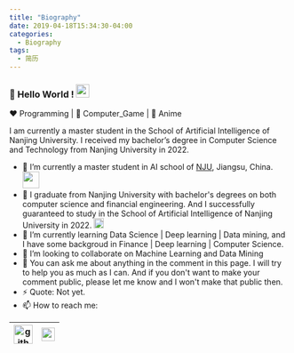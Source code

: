 ```yaml
---
title: "Biography"
date: 2019-04-18T15:34:30-04:00
categories:
  - Biography
tags:
  - 简历
---
```

### 👋 Hello World !  <img src="{{ site.url }}{{ site.baseurl }}/assets/images/Earth.gif" width="24px">
  
:heart: Programming | :black_heart: Computer_Game | :blue_heart: Anime
  
I am currently a master student in the School of Artificial Intelligence of Nanjing University. I received my bachelor’s degree in Computer Science and Technology from Nanjing University in 2022.

- 🔭 I’m currently a master student in AI school of [NJU](https://www.nju.edu.cn/main.htm), Jiangsu, China. <img src="{{ site.url }}{{ site.baseurl }}/assets/images/giphy.gif" width="30">
- 🔭 I graduate from Nanjing University with bachelor's degrees on both computer science and financial engineering. And I successfully guaranteed to study in the School of Artificial Intelligence of Nanjing University in 2022. <img src="{{ site.url }}{{ site.baseurl }}/assets/images/Rocket.gif" width="18px">
- 🌱 I’m currently learning Data Science | Deep learning | Data mining, and I have some backgroud in Finance | Deep learning | Computer Science.
- 👯 I’m looking to collaborate on Machine Learning and Data Mining 
- 💬 You can ask me about anything in the comment in this page. I will try to help you as much as I can. And if you don't want to make your comment public, please let me know and I won't make that public then.
- ⚡ Quote: Not yet.
- 📫 How to reach me:

| [<img src="{{ site.url }}{{ site.baseurl }}/assets/images/github.png" alt="github logo" width="34">](https://github.com/wangskyGit) |  [<img src="{{ site.url }}{{ site.baseurl }}/assets/images/gmail.jpeg" alt="gmail logo" width="24">](wangsky8515@gmail.com)|
|---|---|
